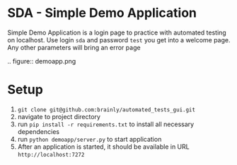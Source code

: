SDA - Simple Demo Application
=============================

Simple Demo Application is a login page to practice with automated testing on localhost.
Use login ``sda`` and password ``test`` you get into a welcome page.
Any other parameters will bring an error page

.. figure:: demoapp.png

Setup
=====
1. `git clone git@github.com:brainly/automated_tests_gui.git`
2. navigate to project directory
3. run `pip install -r requirements.txt` to install all necessary dependencies
4. run `python demoapp/server.py` to start application
5. After an application is started, it should be available in URL `http://localhost:7272`
